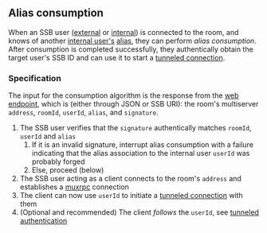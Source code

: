 ## Alias consumption

When an SSB user ([external](../Stakeholders/External%20user.md) or [internal](../Stakeholders/Internal%20user.md)) is connected to the room, and knows of another [internal user's](../Stakeholders/Internal%20user.md) [alias](Alias%20string.md), they can perform *alias consumption*. After consumption is completed successfully, they authentically obtain the target user's SSB ID and can use it to start a [tunneled connection](../Participation/Tunneled%20connection.md).

### Specification

The input for the consumption algorithm is the response from the [web endpoint](Web%20endpoint.md), which is (either through JSON or SSB URI): the room's multiserver `address`, `roomId`, `userId`, `alias`, and `signature`.

1. The SSB user verifies that the `signature` authentically matches `roomId`, `userId` and `alias`
	1. If it is an invalid signature, interrupt alias consumption with a failure indicating that the alias association to the internal user `userId` was probably forged
	1. Else, proceed (below)
1. The SSB user acting as a client connects to the room's `address` and establishes a [muxrpc](https://github.com/ssb-js/muxrpc/) connection
1. The client can now use `userId` to initiate a [tunneled connection](../Participation/Tunneled%20connection.md) with them
1. (Optional and recommended) The client *follows* the `userId`, see [tunneled authentication](../Participation/Tunneled%20authentication.md)

